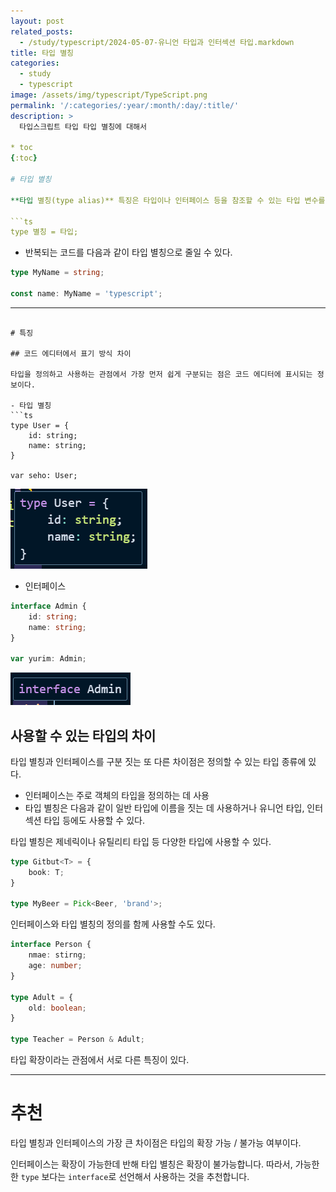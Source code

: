 ```yaml
---
layout: post
related_posts:
  - /study/typescript/2024-05-07-유니언 타입과 인터섹션 타입.markdown
title: 타입 별칭
categories:
  - study
  - typescript
image: /assets/img/typescript/TypeScript.png
permalink: '/:categories/:year/:month/:day/:title/'
description: >
  타입스크립트 타입 타입 별칭에 대해서

* toc
{:toc}

# 타입 별칭

**타입 별칭(type alias)** 특징은 타입이나 인터페이스 등을 참조할 수 있는 타입 변수를 의미한다.

```ts
type 별칭 = 타입;
```

- 반복되는 코드를 다음과 같이 타입 별칭으로 줄일 수 있다.

```ts
type MyName = string;

const name: MyName = 'typescript';
```

---
```

# 특징

## 코드 에디터에서 표기 방식 차이

타입을 정의하고 사용하는 관점에서 가장 먼저 쉽게 구분되는 점은 코드 에디터에 표시되는 정보이다.

- 타입 별칭
```ts
type User = {
	id: string;
	name: string;
}

var seho: User;
```

<img src="/assets/img/typescript/type 코드 에디터.png" />

- 인터페이스
```ts
interface Admin {
	id: string;
	name: string;
}

var yurim: Admin;
```

<img src="/assets/img/typescript/interface 코드 에디터.png" />

## 사용할 수 있는 타입의 차이

타입 별칭과 인터페이스를 구분 짓는 또 다른 차이점은 정의할 수 있는 타입 종류에 있다.

- 인터페이스는 주로 객체의 타입을 정의하는 데 사용
- 타입 별칭은 다음과 같이 일반 타입에 이름을 짓는 데 사용하거나 유니언 타입, 인터섹션 타입 등에도 사용할 수 있다.

타입 별칭은 제네릭이나 유틸리티 타입 등 다양한 타입에 사용할 수 있다.
```ts
type Gitbut<T> = {
	book: T;
}

type MyBeer = Pick<Beer, 'brand'>;
```


인터페이스와 타입 별칭의 정의를 함께 사용할 수도 있다.
```ts
interface Person {
	nmae: stirng;
	age: number;
}

type Adult = {
	old: boolean;
}

type Teacher = Person & Adult;
```

타입 확장이라는 관점에서 서로 다른 특징이 있다.

---

# 추천

타입 별칭과 인터페이스의 가장 큰 차이점은 타입의 확장 가능 / 불가능 여부이다.

인터페이스는 확장이 가능한데 반해 타입 별칭은 확장이 불가능합니다. 따라서, 가능한한 `type` 보다는 `interface`로 선언해서 사용하는 것을 추천합니다.